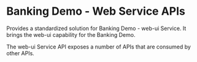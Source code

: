 # Banking Demo - Web Service APIs

Provides a standardized solution for Banking Demo - web-ui Service. It brings the web-ui capability for the Banking Demo.

The web-ui Service API exposes a number of APIs that are consumed by other APIs.